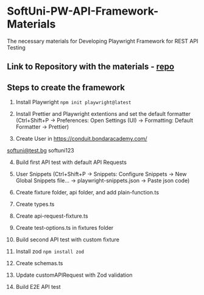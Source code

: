 # SoftUni-PW-API-Framework-Materials

The necessary materials for Developing Playwright Framework for REST API Testing

## Link to Repository with the materials - [repo](https://github.com/idavidov13/SoftUni-PW-API-Framework-Materials)

## Steps to create the framework

1. Install Playwright
   `npm init playwright@latest`

2. Install Prettier and Playwright extentions and set the default formatter (Ctrl+Shift+P -> Preferences: Open Settings (UI) -> Formatting: Default Formatter -> Prettier)

3. Create User in https://conduit.bondaracademy.com/

softuni@test.bg
softuni123

4. Build first API test with default API Requests

5. User Snippets (Ctrl+Shift+P -> Snippets: Configure Snippets -> New Global Snippets file... -> playwright-snippets.json -> Paste json code)

6. Create fixture folder, api folder, and add plain-function.ts

7. Create types.ts

8. Create api-request-fixture.ts

9. Create test-options.ts in fixtures folder

10. Build second API test with custom fixture

11. Install zod `npm install zod`

12. Create schemas.ts

13. Update customAPIRequest with Zod validation

14. Build E2E API test
